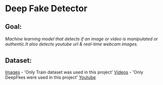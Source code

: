 # Deep Fake Detector
## Goal:
###### Machine learning model that detects if an image or video is manipulated or authentic.It also detects youtube url & real-time webcam images. 
## Dataset:
[Images](https://www.kaggle.com/yihaopuah/deep-fake-images?select=train) - 'Only Train dataset was used in this project'
[Videos](https://www.kaggle.com/sorokin/faceforensics) - 'Only DeepFkes were used in this project'
[Youtube](https://www.youtube.com/watch?v=DdZ163jzw4w)


